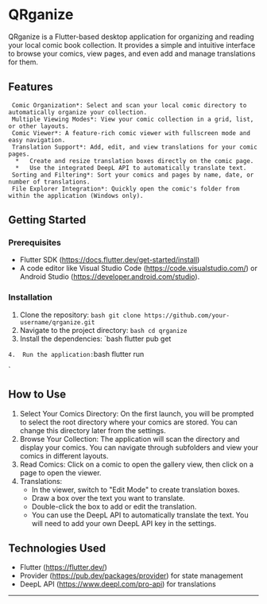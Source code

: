   # QRganize

  QRganize is a Flutter-based desktop application for organizing and
  reading your local comic book collection. It provides a simple and
  intuitive interface to browse your comics, view pages, and even add and
  manage translations for them.

  ## Features

     Comic Organization*: Select and scan your local comic directory to automatically organize your collection.
     Multiple Viewing Modes*: View your comic collection in a grid, list, or other layouts.
     Comic Viewer*: A feature-rich comic viewer with fullscreen mode and easy navigation.
     Translation Support*: Add, edit, and view translations for your comic pages.
      *   Create and resize translation boxes directly on the comic page.
      *   Use the integrated DeepL API to automatically translate text.
     Sorting and Filtering*: Sort your comics and pages by name, date, or number of translations.
     File Explorer Integration*: Quickly open the comic's folder from within the application (Windows only).

  ## Getting Started

  ### Prerequisites

  *   Flutter SDK (https://docs.flutter.dev/get-started/install)
  *   A code editor like Visual Studio Code
  (https://code.visualstudio.com/) or Android Studio
  (https://developer.android.com/studio).

  ### Installation

  1.  Clone the repository:
      `bash
      git clone https://github.com/your-username/qrganize.git
      `
  2.  Navigate to the project directory:
      `bash
      cd qrganize
      `
  3.  Install the dependencies:
      `bash
      flutter pub get

  `
  4.  Run the application:
      `bash
      flutter run

  `

  ## How to Use

  1.  Select Your Comics Directory: On the first launch, you will be
  prompted to select the root directory where your comics are stored. You
  can change this directory later from the settings.
  2.  Browse Your Collection: The application will scan the directory and
  display your comics. You can navigate through subfolders and view your
  comics in different layouts.
  3.  Read Comics: Click on a comic to open the gallery view, then click
  on a page to open the viewer.
  4.  Translations:
      *   In the viewer, switch to "Edit Mode" to create translation
  boxes.
      *   Draw a box over the text you want to translate.
      *   Double-click the box to add or edit the translation.
      *   You can use the DeepL API to automatically translate the text.
  You will need to add your own DeepL API key in the settings.

  ## Technologies Used

  *   Flutter (https://flutter.dev/)
  *   Provider (https://pub.dev/packages/provider) for state management
  *   DeepL API (https://www.deepl.com/pro-api) for translations

  ---